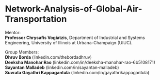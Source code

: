 # Network-Analysis-of-Global-Air-Transportation

Mentor:  
**Professor Chrysafis Vogiatzis**, Department of Industrial and Systems Engineering, University of Illinois at Urbana-Champaign (UIUC).

Group Members:  
**Dhruv Borda** (linkedin.com/thebordadhruv)  
**Deeksha Manohar Rao** (linkedin.com/in/deeksha-manohar-rao-6b5108171)   
**Sayantan Malladeb** (linkedin.com/in/sayantan-malladeb)  
**Suvrata Gayathri Kappagantula** (linkedin.com/in/gayathrikappagantula) 
